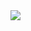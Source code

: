 <img align="center" src="https://github-readme-stats.vercel.app/api?username=Mushrr&include_all_commits=true&count_private-true&custom_title=Mushrr'%20GitHub%20Stats&line_height=30&show_icons=true&hide_border=true&bg_color=ffffff&title_color=efb752&icon_color=efb752&text_color=000000">
